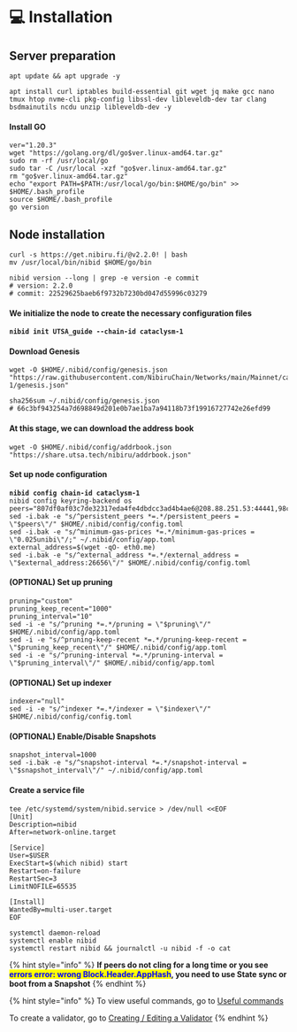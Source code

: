 # 💻 Installation

## Server preparation

```shell
apt update && apt upgrade -y
```

```shell
apt install curl iptables build-essential git wget jq make gcc nano tmux htop nvme-cli pkg-config libssl-dev libleveldb-dev tar clang bsdmainutils ncdu unzip libleveldb-dev -y
```

#### Install GO

```shell
ver="1.20.3"
wget "https://golang.org/dl/go$ver.linux-amd64.tar.gz"
sudo rm -rf /usr/local/go
sudo tar -C /usr/local -xzf "go$ver.linux-amd64.tar.gz"
rm "go$ver.linux-amd64.tar.gz"
echo "export PATH=$PATH:/usr/local/go/bin:$HOME/go/bin" >> $HOME/.bash_profile
source $HOME/.bash_profile
go version
```

## Node installation

```shell
curl -s https://get.nibiru.fi/@v2.2.0! | bash
mv /usr/local/bin/nibid $HOME/go/bin

nibid version --long | grep -e version -e commit
# version: 2.2.0
# commit: 22529625baeb6f9732b7230bd047d55996c03279
```

#### We initialize the node to create the necessary configuration files

<pre class="language-shell"><code class="lang-shell"><strong>nibid init UTSA_guide --chain-id cataclysm-1
</strong></code></pre>

#### Download Genesis

```shell
wget -O $HOME/.nibid/config/genesis.json "https://raw.githubusercontent.com/NibiruChain/Networks/main/Mainnet/cataclysm-1/genesis.json"

sha256sum ~/.nibid/config/genesis.json
# 66c3bf943254a7d698849d201e0b7ae1ba7a94118b73f19916727742e26efd99
```

#### At this stage, we can download the address book

```shell
wget -O $HOME/.nibid/config/addrbook.json "https://share.utsa.tech/nibiru/addrbook.json"
```

#### Set up node configuration

<pre class="language-shell"><code class="lang-shell"><strong>nibid config chain-id cataclysm-1 
</strong>nibid config keyring-backend os
peers="807df0af03c7de32317eda4fe4dbdcc3ad4b4ae6@208.88.251.53:44441,98cadded622d291141f8a83972fa046267df94b6@38.109.200.36:44441,f0ccacd7cd19f7c30c203ca4c9cbee62d4f8f773@35.234.108.227:26656,8d8324141897243927359345bb4b1bb78a1e1df1@65.109.56.235:26656"
sed -i.bak -e "s/^persistent_peers *=.*/persistent_peers = \"$peers\"/" $HOME/.nibid/config/config.toml
sed -i.bak -e "s/^minimum-gas-prices *=.*/minimum-gas-prices = \"0.025unibi\"/;" ~/.nibid/config/app.toml
external_address=$(wget -qO- eth0.me)
sed -i.bak -e "s/^external_address *=.*/external_address = \"$external_address:26656\"/" $HOME/.nibid/config/config.toml
</code></pre>

#### (OPTIONAL) Set up pruning

```shell
pruning="custom"
pruning_keep_recent="1000"
pruning_interval="10"
sed -i -e "s/^pruning *=.*/pruning = \"$pruning\"/" $HOME/.nibid/config/app.toml
sed -i -e "s/^pruning-keep-recent *=.*/pruning-keep-recent = \"$pruning_keep_recent\"/" $HOME/.nibid/config/app.toml
sed -i -e "s/^pruning-interval *=.*/pruning-interval = \"$pruning_interval\"/" $HOME/.nibid/config/app.toml
```

#### (OPTIONAL) Set up indexer

```shell
indexer="null"
sed -i -e "s/^indexer *=.*/indexer = \"$indexer\"/" $HOME/.nibid/config/config.toml
```

#### (OPTIONAL) Enable/Disable Snapshots

```shell
snapshot_interval=1000
sed -i.bak -e "s/^snapshot-interval *=.*/snapshot-interval = \"$snapshot_interval\"/" ~/.nibid/config/app.toml
```

#### Create a service file

```shell
tee /etc/systemd/system/nibid.service > /dev/null <<EOF
[Unit]
Description=nibid
After=network-online.target

[Service]
User=$USER
ExecStart=$(which nibid) start
Restart=on-failure
RestartSec=3
LimitNOFILE=65535

[Install]
WantedBy=multi-user.target
EOF
```

```shell
systemctl daemon-reload
systemctl enable nibid
systemctl restart nibid && journalctl -u nibid -f -o cat
```

{% hint style="info" %}
**If peers do not cling for a long time or you see&#x20;**<mark style="color:blue;">**errors error: wrong Block.Header.AppHash**</mark>**, you need to use State sync or boot from a Snapshot**
{% endhint %}

{% hint style="info" %}
To view useful commands, go to [Useful commands](https://utsa.gitbook.io/services/cosmos-wiki/useful-commands)

To create a validator, go to [Creating / Editing a Validator](https://utsa.gitbook.io/services/cosmos-wiki/creating-editing-a-validator)
{% endhint %}
